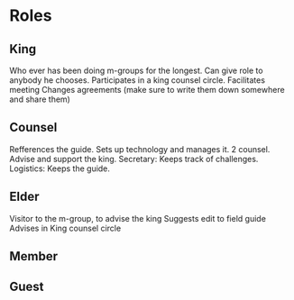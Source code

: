 # Roles

## King

Who ever has been doing m-groups for the longest. 
Can give role to anybody he chooses. 
Participates in a king counsel circle. 
Facilitates meeting
Changes agreements (make sure to write them down somewhere and share them)


## Counsel

Refferences the guide. 
Sets up technology and manages it. 
2 counsel. 
Advise and support the king. 
Secretary: Keeps track of challenges. 
Logistics: Keeps the guide. 

## Elder

Visitor to the m-group, to advise the king
Suggests edit to field guide
Advises in King counsel circle

## Member


## Guest